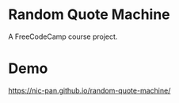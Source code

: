 # Random Quote Machine
A FreeCodeCamp course project.

# Demo
https://nic-pan.github.io/random-quote-machine/